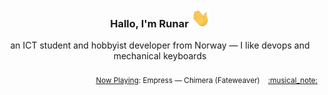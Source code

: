<h3 align="center">Hallo, I'm Runar <img src="./assets/wave.gif" width="30px" height="30px"></h3>

<div align="center">an ICT student and hobbyist developer from Norway — I like devops and mechanical keyboards</div>

<br/>
<div align="right"><sub>
  <a href="https://www.last.fm/user/runarsf">Now Playing</a>: Empress &mdash; Chimera (Fateweaver) &nbsp;&nbsp; <a href="https:&#x2F;&#x2F;www.last.fm&#x2F;music&#x2F;Empress&#x2F;_&#x2F;Chimera">:musical_note:</a>
</sub></div>

